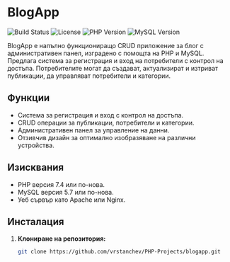 # BlogApp

![Build Status](https://github.com/vrstanchev/PHP-Projects/blogapp/actions/workflows/main.yml/badge.svg)
![License](https://img.shields.io/badge/licenseGPL-blue.svg)
![PHP Version](https://img.shields.io/badge/PHP-%3E%3D7.4-blue.svg)
![MySQL Version](https://img.shields.io/badge/MySQL-%3E%3D5.7-blue.svg)

BlogApp е напълно функциониращо CRUD приложение за блог с административен панел, изградено с помощта на PHP и MySQL. Предлага система за регистрация и вход на потребители с контрол на достъпа. Потребителите могат да създават, актуализират и изтриват публикации, да управляват потребители и категории.

## Функции

- Система за регистрация и вход с контрол на достъпа.
- CRUD операции за публикации, потребители и категории.
- Административен панел за управление на данни.
- Отзивчив дизайн за оптимално изобразяване на различни устройства.

## Изисквания

- PHP версия 7.4 или по-нова.
- MySQL версия 5.7 или по-нова.
- Уеб сървър като Apache или Nginx.

## Инсталация

1. **Клониране на репозитория:**

   ```bash
   git clone https://github.com/vrstanchev/PHP-Projects/blogapp.git
